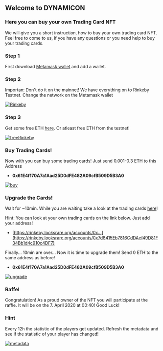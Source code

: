 ## Welcome to DYNAMICON


### Here you can buy your own Trading Card NFT

We will give you a short instruction, how to buy your own trading card NFT. Feel free to come to us, if you have any questions or you need help to buy your trading cards. 

### Step 1
First download [Metamask wallet](https://metamask.io/download/) and add a wallet. 

### Step 2
Importan: Don't do it on the mainnet! We have everything on to Rinkeby Testnet. Change the network on the Metamask wallet

[![Rinkeby](https://img.youtube.com/vi/sJjles74GxI/0.jpg)](https://youtube.com/shorts/sJjles74GxI "Rinkeby")

### Step 3
Get some free ETH [here](https://rinkebyfaucet.com/). Or atleast free ETH from the testnet!

[![freeRinkeby](https://img.youtube.com/vi/lcODy0stpIA/0.jpg)](https://youtube.com/shorts/lcODy0stpIA "freeRinkeby")

### Buy Trading Cards!
Now with you can buy some trading cards! Just send 0.001-0.3 ETH to this Address

- **0x61E4f170A7a1Aad25D0dFE482A09cfB509D5B3A0**

 [![buy](https://img.youtube.com/vi/TGcIEi2sD6M/0.jpg)](https://youtube.com/shorts/TGcIEi2sD6M "buy")

### Upgrade the Cards! 
Wait for ~10min. While you are waiting take a look at the trading cards [here](https://rinkeby.looksrare.org/collections/0x9fcF85F43F110A479771181cd3A871Fa26A1a2E0)! 

Hint: You can look at your own trading cards on the link below. Just add your address!
- [https://rinkeby.looksrare.org/accounts/0x...](https://rinkeby.looksrare.org/accounts/0x7d8415Eb7816CdDAef49D81F34Bb1d4c910c4DF7)

Finally... 10min are over... Now it is time to upgrade them! Send 0 ETH to the same address as before!

- **0x61E4f170A7a1Aad25D0dFE482A09cfB509D5B3A0**

 [![upgrade](https://img.youtube.com/vi/PFXJFCtHSoE/0.jpg)](https://www.youtube.com/shorts/PFXJFCtHSoE "upgrade")

### Raffel
Congratulation! As a proud owner of the NFT you will participate at the raffle. It will be on the 7. April 2020 at 00:40! Good Luck!

### Hint
Every 12h the statistic of the players get updated. Refresh the metadata and see if the statistic of your player has changed!

 [![metadata](https://img.youtube.com/vi/PFXJFCtHSoE/0.jpg)](https://www.youtube.com/shorts/PFXJFCtHSoE "metadata")
